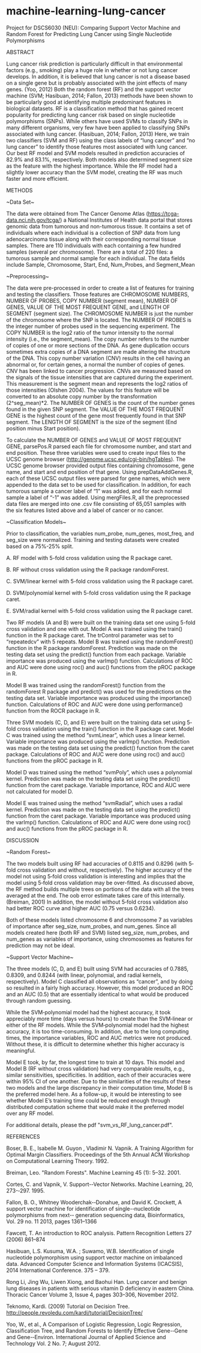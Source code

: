 # machine-learning-lung-cancer
Project for DSCS6030 (NEU): Comparing Support Vector Machine and Random Forest for Predicting Lung Cancer using Single Nucleotide Polymorphisms

ABSTRACT

Lung cancer risk prediction is particularly difficult in that environmental factors (e.g., smoking) play a huge role in whether or not lung cancer develops. In addition, it is believed that lung cancer is not a disease based on a single gene but is probably associated with the joint effects of many genes. (Yoo, 2012) Both the random forest (RF) and the support vector machine (SVM; Hasibuan, 2014; Fallon, 2013) methods have been shown to be particularly good at identifying multiple predominant features in biological datasets. RF is a classification method that has gained recent popularity for predicting lung cancer risk based on single nucleotide polymorphisms (SNPs). While others have used SVMs to classify SNPs in many different organisms, very few have been applied to classifying SNPs associated with lung cancer. (Hasibuan, 2014; Fallon, 2013) Here, we train two classifiers (SVM and RF) using the class labels of “lung cancer” and “no lung cancer” to identify those features most associated with lung cancer. Our best RF model and SVM models resulted in prediction accuracies of 82.9% and 83.1%, respectively. Both models also determined segment size as the feature with the highest importance. While the RF model had a slightly lower accuracy than the SVM model, creating the RF was much faster and more efficient.

METHODS

~Data Set~

The data were obtained from The Cancer Genome Atlas (https://tcga-data.nci.nih.gov/tcga/) a National Institutes of Health data portal that stores genomic data from tumorous and non-tumorous tissue. It contains a set of individuals where each individual is a collection of SNP data from lung adenocarcinoma tissue along with their corresponding normal tissue samples. There are 110 individuals with each containing a few hundred samples (several per chromosome). There are a total of 220 files: a tumorous sample and normal sample for each individual. The data fields include Sample, Chromosome, Start, End, Num_Probes, and Segment_Mean

~Preprocessing~

The data were pre-processed in order to create a list of features for training and testing the classifiers. Those features are CHROMOSOME NUMBERS, NUMBER OF PROBES, COPY NUMBER (segment mean), NUMBER OF GENES, VALUE OF THE MOST FREQUENT GENE, and LENGTH OF SEGMENT (segment size). The CHROMOSOME NUMBER is just the number of the chromosome where the SNP is located. The NUMBER OF PROBES is the integer number of probes used in the sequencing experiment. The COPY NUMBER is the log2 ratio of the tumor intensity to the normal intensity (i.e., the segment_mean). The copy number refers to the number of copies of one or more sections of the DNA. As gene duplication occurs sometimes extra copies of a DNA segment are made altering the structure of the DNA. This copy number variation (CNV) results in the cell having an abnormal or, for certain genes, a normal the number of copies of genes. CNV has been linked to cancer progression. CNVs are measured based on the signals of the tissue intensities that are captured during the experiment.  This measurement is the segment mean and represents the log2 ratios of those intensities (Olshen 2004). The values for this feature will be converted to an absolute copy number by the transformation (2^seg_mean)*2. The NUMBER OF GENES is the count of the number genes found in the given SNP segment. The VALUE OF THE MOST FREQUENT GENE is the highest count of the gene most frequently found in that SNP segment. The LENGTH OF SEGMENT is the size of the segment (End position minus Start position).

To calculate the NUMBER OF GENES and VALUE OF MOST FREQUENT GENE, 
parsePos.R parsed each file for chromosome number, and start and end position. These three variables were used to create input files to the UCSC genome browser (http://genome.ucsc.edu/cgi-bin/hgTables). The UCSC genome browser provided output files containing chromosome, gene name, and start and end position of that gene. Using prepDataAddGenes.R, each of these UCSC output files were parsed for gene names, which were appended to the data set to be used for classification. In addition, for each tumorous sample a cancer label of “1” was added, and for each normal sample a label of “-1” was added. Using mergFiles.R, all the preprocessed data files are merged into one .csv file consisting of 65,051 samples with the six features listed above and a label of cancer or no cancer. 

~Classification Models~

Prior to classification, the variables num_probe, num_genes, most_freq, and seg_size were normalized. Training and testing datasets were created based on a 75%-25% split. 

A.  RF model with 5-fold cross validation using the R package caret.

B.  RF without cross validation using the R package randomForest.

C.  SVM/linear kernel with 5-fold cross validation using the R package caret.

D.  SVM/polynomial kernel with 5-fold cross validation using the R package caret.

E.  SVM/radial kernel with 5-fold cross validation using the R package caret.

Two RF models (A and B) were built on the training data set one using 5-fold cross validation and one with out. Model A was trained using the train() function in the R package caret. The trControl parameter was set to “repeatedcv” with 5 repeats. Model B was trained using the randomForest() function in the R package randomForest. Prediction was made on the testing data set using the predict() function from each package. Variable importance was produced using the varImp() function. Calculations of ROC and AUC were done using roc() and auc() functions from the pROC package in R. 

Model B was trained using the randomForest() function from the randomForest R package and predict() was used for the predictions on the testing data set. Variable importance was produced using the importance() function. Calculations of ROC and AUC were done using performance() function from the ROCR package in R.

Three SVM models (C, D, and E) were built on the training data set using 5‐fold cross validation using the train() function in the R package caret. Model C was trained using the method “svmLinear”, which uses a linear kernel. Variable importance was produced using the varImp() function. Prediction was made on the testing data set using the predict() function from the caret package. Calculations of ROC and AUC were done using roc() and auc() functions from the pROC package in R.

Model D was trained using the method “svmPoly”, which uses a polynomial kernel. Prediction was made on the testing data set using the predict() function from the caret package. Variable importance, ROC and AUC were not calculated for model D.

Model E was trained using the method “svmRadial”, which uses a radial kernel. Prediction was made on the testing data set using the predict() function from the caret package. Variable importance was produced using the varImp() function. Calculations of ROC and AUC were done using roc() and auc() functions from the pROC package in R. 

DISCUSSION

~Random Forest~

The two models built using RF had accuracies of 0.8115 and 0.8296 (with 5‐fold cross validation and without, respectively). The higher accuracy of the model not using 5‐fold cross validation is interesting and implies that the model using 5‐fold cross validation may be over-fitted. As discussed above, the RF method builds multiple trees on portions of the data with all the trees averaged at the end. The oob error estimate takes care of this internally. (Breiman, 2001) In addition, the model without 5‐fold cross validation also had better ROC curve and higher AUC (0.75 versus 0.6234).

Both of these models listed chromosome 6 and chromosome 7 as variables of importance after seg_size, num_probes, and num_genes. Since all models created here (both RF and SVM) listed seg_size, num_probes, and num_genes as variables of importance, using chromosomes as features for prediction may not be ideal.

~Support Vector Machine~

The three models (C, D, and E) built using SVM had accuracies of 0.7885, 0.8309, and 0.8244 (with linear, polynomial, and radial kernels, respectively). Model C classified all observations as “cancer”, and by doing so resulted in a fairly high accuracy.
However, this model produced an ROC and an AUC (0.5) that are essentially identical to what would be produced through random guessing.

While the SVM‐polynomial model had the highest accuracy, it took appreciably more time (days versus hours) to create than the SVM‐linear or either of the RF models.
While the SVM‐polynomial model had the highest accuracy, it is too time-consuming. In addition, due to the long computing times, the importance variables, ROC and AUC metrics were not produced. Without these, it is difficult to determine whether this higher accuracy is meaningful.

Model E took, by far, the longest time to train at 10 days. This model and Model B (RF without cross validation) had very comparable results, e.g., similar sensitivities, specificities. In addition, each of their accuracies were within 95% CI of one another. Due to the similarities of the results of these two models and the large discrepancy in their computation time, Model B is the preferred model here. As a follow-up, it would be interesting to see whether Model E’s training time could be reduced enough through distributed computation scheme that would make it the preferred model over any RF model.

For additional details, please the pdf "svm_vs_RF_lung_cancer.pdf".

REFERENCES

Boser, B. E., Isabelle M. Guyon , Vladimir N. Vapnik. A Training Algorithm for Optimal Margin Classifiers. Proceedings of the 5th Annual ACM Workshop on Computational Learning Theory. 1992.

Breiman, Leo. "Random Forests". Machine Learning 45 (1): 5–32. 2001.

Cortes, C. and Vapnik, V. Support-­‐Vector Networks. Machine Learning, 20, 273-­‐297. 1995.

Fallon, B. O., Whitney Wooderchak-­‐Donahue, and David K. Crockett, A support vector machine for identification of single-­‐nucleotide polymorphisms from next-­‐ generation sequencing data, Bioinformatics, Vol. 29 no. 11 2013, pages 1361–1366

Fawcett, T. An introduction to ROC analysis. Pattern Recognition Letters 27 (2006) 861–874

Hasibuan, L.S. Kusuma, W.A. ; Suwamo, W.B. Identification of single nucleotide polymorphism using support vector machine on imbalanced data. Advanced Computer Science and Information Systems (ICACSIS), 2014 International Conference. 375 – 379.

Rong Li, Jing Wu, Liwen Xiong, and Baohui Han. Lung cancer and benign lung diseases in patients with serious vitamin D deficiency in eastern China. Thoracic Cancer Volume 3, Issue 4, pages 303–306, November 2012.

Teknomo, Kardi. (2009) Tutorial on Decision Tree. http://people.revoledu.com/kardi/tutorial/DecisionTree/

Yoo, W., et al., A Comparison of Logistic Regression, Logic Regression, Classification Tree, and Random Forests to Identify Effective Gene-­‐Gene and Gene-­‐Environ.
International Journal of Applied Science and Technology Vol. 2 No. 7; August 2012.



